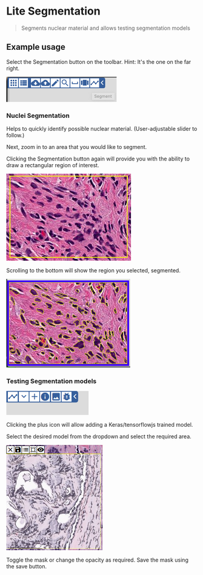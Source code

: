 # Lite Segmentation
> Segments nuclear material and allows testing segmentation models

<!-- ![](../header.png) -->

## Example usage

Select the Segmentation button on the toolbar.  Hint: It's the one on the far right.

![toolbar button](img/toolbar.png)

### Nuclei Segmentation
Helps to quickly identify possible nuclear material.  (User-adjustable slider to follow.)

Next, zoom in to an area that you would like to segment.

Clicking the Segmentation button again will provide you with the ability to draw a rectangular region of interest.

![toolbar button](img/roi.png)

Scrolling to the bottom will show the region you selected, segmented.

![toolbar button](img/segmented.png)

### Testing Segmentation models

![Segment Toolbar](img/toolbar_seg.png)

Clicking the plus icon will allow adding a Keras/tensorflowjs trained model.

Select the desired model from the dropdown and select the required area.

![toolbar button](img/segmented_model.png)

Toggle the mask or change the opacity as required.
Save the mask using the save button.


